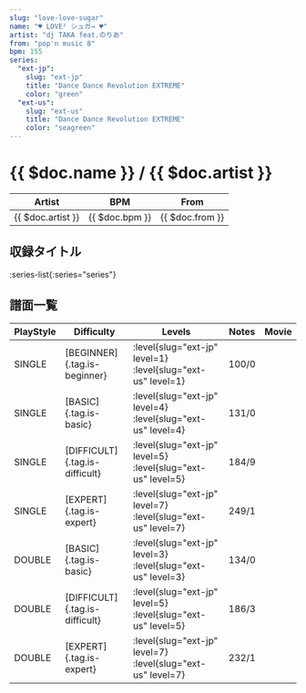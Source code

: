 ```yaml
---
slug: "love-love-sugar"
name: "♥ LOVE² シュガ→ ♥"
artist: "dj TAKA feat.のりあ"
from: "pop'n music 8"
bpm: 155
series:
  "ext-jp":
    slug: "ext-jp"
    title: "Dance Dance Revolution EXTREME"
    color: "green"
  "ext-us":
    slug: "ext-us"
    title: "Dance Dance Revolution EXTREME"
    color: "seagreen"
---
```


# {{ $doc.name }} / {{ $doc.artist }}

|Artist|BPM|From|
|------|---|----|
|{{ $doc.artist }}|{{ $doc.bpm }}|{{ $doc.from }}|

## 収録タイトル

:series-list{:series="series"}

## 譜面一覧

|PlayStyle|Difficulty|Levels|Notes|Movie|
|---------|----------|------|-----|-----|
|SINGLE|[BEGINNER]{.tag.is-beginner}|:level{slug="ext-jp" level=1} :level{slug="ext-us" level=1}|100/0||
|SINGLE|[BASIC]{.tag.is-basic}|:level{slug="ext-jp" level=4} :level{slug="ext-us" level=4}|131/0||
|SINGLE|[DIFFICULT]{.tag.is-difficult}|:level{slug="ext-jp" level=5} :level{slug="ext-us" level=5}|184/9||
|SINGLE|[EXPERT]{.tag.is-expert}|:level{slug="ext-jp" level=7} :level{slug="ext-us" level=7}|249/1||
|DOUBLE|[BASIC]{.tag.is-basic}|:level{slug="ext-jp" level=3} :level{slug="ext-us" level=3}|134/0||
|DOUBLE|[DIFFICULT]{.tag.is-difficult}|:level{slug="ext-jp" level=5} :level{slug="ext-us" level=5}|186/3||
|DOUBLE|[EXPERT]{.tag.is-expert}|:level{slug="ext-jp" level=7} :level{slug="ext-us" level=7}|232/1||
